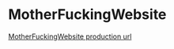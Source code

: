 # MotherFuckingWebsite

[MotherFuckingWebsite production url](https://salaheddinebenrhouma.github.io/MotherFuckingWebsite/index.html)

